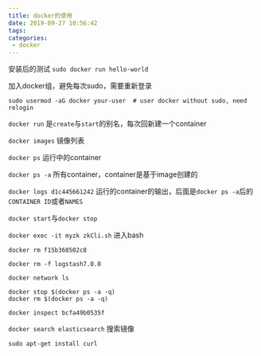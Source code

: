 ```yaml
---
title: docker的使用
date: 2019-09-27 10:56:42
tags:
categories:
 - docker
---
```


安装后的测试 ``sudo docker run hello-world``

加入docker组，避免每次sudo，需要重新登录
```
sudo usermod -aG docker your-user  # user docker without sudo, need relogin
```

``docker run`` 是``create``与``start``的别名，每次回新建一个container

``docker images`` 镜像列表

``docker ps`` 运行中的container

``docker ps -a`` 所有container，container是基于image创建的

``docker logs d1c445661242`` 运行的container的输出，后面是``docker ps -a``后的``CONTAINER ID``或者``NAMES``

``docker start``与``docker stop``

``docker exec -it myzk zkCli.sh`` 进入bash

``docker rm f15b368502c8``

``docker rm -f logstash7.0.0``

``docker network ls``

```
docker stop $(docker ps -a -q)
docker rm $(docker ps -a -q)
```

``docker inspect bcfa49b0535f``

``docker search elasticsearch`` 搜索镜像


``sudo apt-get install curl``